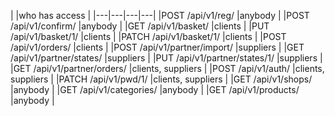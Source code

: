 |   |who has access   |
|---|---|---|---|
|POST /api/v1/reg/   |anybody   |
|POST /api/v1/confirm/   |anybody   |
|GET /api/v1/basket/   |clients   |
|PUT /api/v1/basket/1/   |clients   |
|PATCH /api/v1/basket/1/   |clients   |
|POST /api/v1/orders/   |clients   |
|POST /api/v1/partner/import/   |suppliers   |
|GET /api/v1/partner/states/   |suppliers   |
|PUT /api/v1/partner/states/1/   |suppliers   |
|GET /api/v1/partner/orders/   |clients, suppliers   |
|POST /api/v1/auth/   |clients, suppliers   |
|PATCH /api/v1/pwd/1/   |clients, suppliers   |
|GET /api/v1/shops/   |anybody   |
|GET /api/v1/categories/   |anybody   |
|GET /api/v1/products/   |anybody   |
